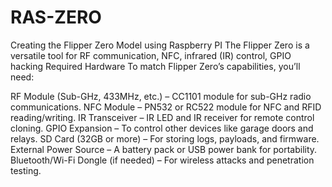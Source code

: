 # RAS-ZERO
Creating the Flipper Zero Model using Raspberry PI
The Flipper Zero is a versatile tool for RF communication, NFC, infrared (IR) control, GPIO hacking
Required Hardware
To match Flipper Zero’s capabilities, you’ll need:

RF Module (Sub-GHz, 433MHz, etc.) – CC1101 module for sub-GHz radio communications.
NFC Module – PN532 or RC522 module for NFC and RFID reading/writing.
IR Transceiver – IR LED and IR receiver for remote control cloning.
GPIO Expansion – To control other devices like garage doors and relays.
SD Card (32GB or more) – For storing logs, payloads, and firmware.
External Power Source – A battery pack or USB power bank for portability.
Bluetooth/Wi-Fi Dongle (if needed) – For wireless attacks and penetration testing.
